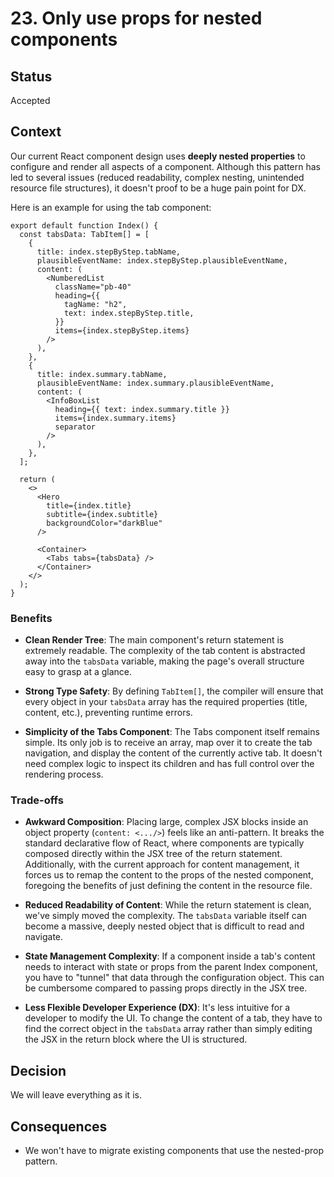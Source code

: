 # 23. Only use props for nested components

## Status

Accepted

## Context

Our current React component design uses **deeply nested properties** to configure and render all aspects of a component. Although this pattern has led to several issues (reduced readability, complex nesting, unintended resource file structures), it doesn't proof to be a huge pain point for DX.

Here is an example for using the tab component:

```tsx
export default function Index() {
  const tabsData: TabItem[] = [
    {
      title: index.stepByStep.tabName,
      plausibleEventName: index.stepByStep.plausibleEventName,
      content: (
        <NumberedList
          className="pb-40"
          heading={{
            tagName: "h2",
            text: index.stepByStep.title,
          }}
          items={index.stepByStep.items}
        />
      ),
    },
    {
      title: index.summary.tabName,
      plausibleEventName: index.summary.plausibleEventName,
      content: (
        <InfoBoxList
          heading={{ text: index.summary.title }}
          items={index.summary.items}
          separator
        />
      ),
    },
  ];

  return (
    <>
      <Hero
        title={index.title}
        subtitle={index.subtitle}
        backgroundColor="darkBlue"
      />

      <Container>
        <Tabs tabs={tabsData} />
      </Container>
    </>
  );
}
```

### Benefits

- **Clean Render Tree**: The main component's return statement is extremely readable. The complexity of the tab content is abstracted away into the `tabsData` variable, making the page's overall structure easy to grasp at a glance.

- **Strong Type Safety**: By defining `TabItem[]`, the compiler will ensure that every object in your `tabsData` array has the required properties (title, content, etc.), preventing runtime errors.

- **Simplicity of the Tabs Component**: The Tabs component itself remains simple. Its only job is to receive an array, map over it to create the tab navigation, and display the content of the currently active tab. It doesn't need complex logic to inspect its children and has full control over the rendering process.

### Trade-offs

- **Awkward Composition**: Placing large, complex JSX blocks inside an object property (`content: <.../>`) feels like an anti-pattern. It breaks the standard declarative flow of React, where components are typically composed directly within the JSX tree of the return statement. Additionally, with the current approach for content management, it forces us to remap the content to the props of the nested component, foregoing the benefits of just defining the content in the resource file.

- **Reduced Readability of Content**: While the return statement is clean, we've simply moved the complexity. The `tabsData` variable itself can become a massive, deeply nested object that is difficult to read and navigate.

- **State Management Complexity**: If a component inside a tab's content needs to interact with state or props from the parent Index component, you have to "tunnel" that data through the configuration object. This can be cumbersome compared to passing props directly in the JSX tree.

- **Less Flexible Developer Experience (DX)**: It's less intuitive for a developer to modify the UI. To change the content of a tab, they have to find the correct object in the `tabsData` array rather than simply editing the JSX in the return block where the UI is structured.

## Decision

We will leave everything as it is.

## Consequences

- We won't have to migrate existing components that use the nested-prop pattern.
